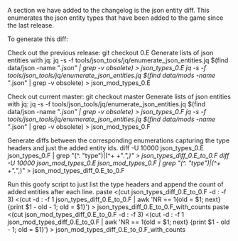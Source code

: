 A section we have added to the changelog is the json entity diff.
This enumerates the json entity types that have been added to the game since the last release.

To generate this diff:

Check out the previous release:
git checkout 0.E
Generate lists of json entities with jq:
jq -s -f tools/json_tools/jq/enumerate_json_entities.jq $(find data/json -name "*.json" | grep -v obsolete) > json_types_0.E
jq -s -f tools/json_tools/jq/enumerate_json_entities.jq $(find data/mods -name "*.json" | grep -v obsolete) > json_mod_types_0.E

Check out current master:
git checkout master
Generate lists of json entities with jq:
jq -s -f tools/json_tools/jq/enumerate_json_entities.jq $(find data/json -name "*.json" | grep -v obsolete) > json_types_0.F
jq -s -f tools/json_tools/jq/enumerate_json_entities.jq $(find data/mods -name "*.json" | grep -v obsolete) > json_mod_types_0.F

Generate diffs between the corresponding enumerations capturing the type headers and just the added entity ids.
diff -U 10000 json_types_0.E json_types_0.F | grep "\(^.  \"type\"\)\|\(^+ \+\".*\",\)" > json_types_diff_0.E_to_0.F
diff -U 10000 json_mod_types_0.E json_mod_types_0.F | grep "\(^.  \"type\"\)\|\(^+ \+\".*\",\)" > json_mod_types_diff_0.E_to_0.F

Run this goofy script to just list the type headers and append the count of added entities after each line.
paste <(cut json_types_diff_0.E_to_0.F -d : -f 3) <(cut -d : -f 1 json_types_diff_0.E_to_0.F | awk 'NR == 1{old = $1; next} {print $1 - old - 1; old = $1}') > json_types_diff_0.E_to_0.F_with_counts
paste <(cut json_mod_types_diff_0.E_to_0.F -d : -f 3) <(cut -d : -f 1 json_mod_types_diff_0.E_to_0.F | awk 'NR == 1{old = $1; next} {print $1 - old - 1; old = $1}') > json_mod_types_diff_0.E_to_0.F_with_counts
